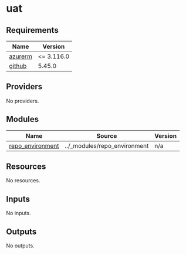 # uat

<!-- BEGIN_TF_DOCS -->
## Requirements

| Name | Version |
|------|---------|
| <a name="requirement_azurerm"></a> [azurerm](#requirement\_azurerm) | <= 3.116.0 |
| <a name="requirement_github"></a> [github](#requirement\_github) | 5.45.0 |

## Providers

No providers.

## Modules

| Name | Source | Version |
|------|--------|---------|
| <a name="module_repo_environment"></a> [repo\_environment](#module\_repo\_environment) | ../_modules/repo_environment | n/a |

## Resources

No resources.

## Inputs

No inputs.

## Outputs

No outputs.
<!-- END_TF_DOCS -->
